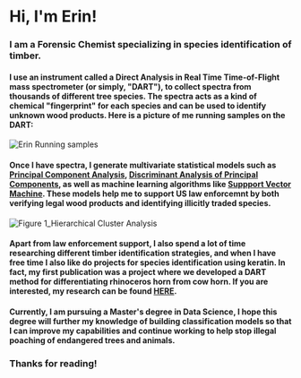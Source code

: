# Hi, I'm Erin!
### I am a Forensic Chemist specializing in species identification of timber. 
#### I use an instrument called a Direct Analysis in Real Time Time-of-Flight mass spectrometer (or simply, "DART"), to collect spectra from thousands of different tree species. The spectra acts as a kind of chemical "fingerprint" for each species and can be used to identify unknown wood products. Here is a picture of me running samples on the DART:
![Erin Running samples](https://user-images.githubusercontent.com/88633361/141036398-92840365-0b81-4aec-8782-7125c376b782.jpg)
#### Once I have spectra, I generate multivariate statistical models such as [Principal Component Analysis](https://www.sartorius.com/en/knowledge/science-snippets/what-is-principal-component-analysis-pca-and-how-it-is-used-507186), [Discriminant Analysis of Principal Components](https://bmcgenomdata.biomedcentral.com/articles/10.1186/1471-2156-11-94), as well as machine learning algorithms like [Suppport Vector Machine](https://towardsdatascience.com/support-vector-machine-introduction-to-machine-learning-algorithms-934a444fca47). These models help me to support US law enforcemnt by both verifying legal wood products and identifying illicitly traded species.
![Figure 1_Hierarchical Cluster Analysis](https://user-images.githubusercontent.com/88633361/141040134-c8ed8e87-6209-44ee-b5ac-54fb2423d91e.png)

#### Apart from law enforcement support, I also spend a lot of time researching different timber identification strategies, and when I have free time I also like do projects for species identification using keratin. In fact, my first publication was a project where we developed a DART method for differentiating rhinoceros horn from cow horn. If you are interested, my research can be found [HERE](https://www.researchgate.net/profile/Erin-Price-4). 

#### Currently, I am pursuing a Master's degree in Data Science, I hope this degree will further my knowledge of building classification models so that I can improve my capabilities and continue working to help stop illegal poaching of endangered trees and animals.

### Thanks for reading!

